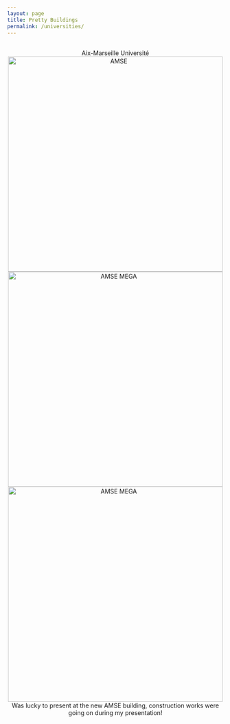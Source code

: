 ```yaml
---
layout: page
title: Pretty Buildings
permalink: /universities/
---
```


<br/>
<center>Aix-Marseille Université</center>
<center><img src="{{site.baseurl}}/assets/images/university_buildings/AMSE/AMSE_3" alt="AMSE" width="500"/></center>
<center><img src="{{site.baseurl}}/assets/images/university_buildings/AMSE/AMSE_1" alt="AMSE MEGA" width="500"/><img src="{{site.baseurl}}/assets/images/university_buildings/AMSE/AMSE_2" alt="AMSE MEGA" width="500"/></center>
<center>Was lucky to present at the new AMSE building, construction works were going on during my presentation!</center>

